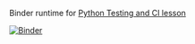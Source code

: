 Binder runtime for [Python Testing and CI lesson](https://edbennett.github.io/python-testing-ci/index.html)

[![Binder](https://mybinder.org/badge_logo.svg)](https://mybinder.org/v2/gh/CDT-AIMLAC/training-cloud-vm/blob/python-testing-ci/README.md/python-ci-testing)
